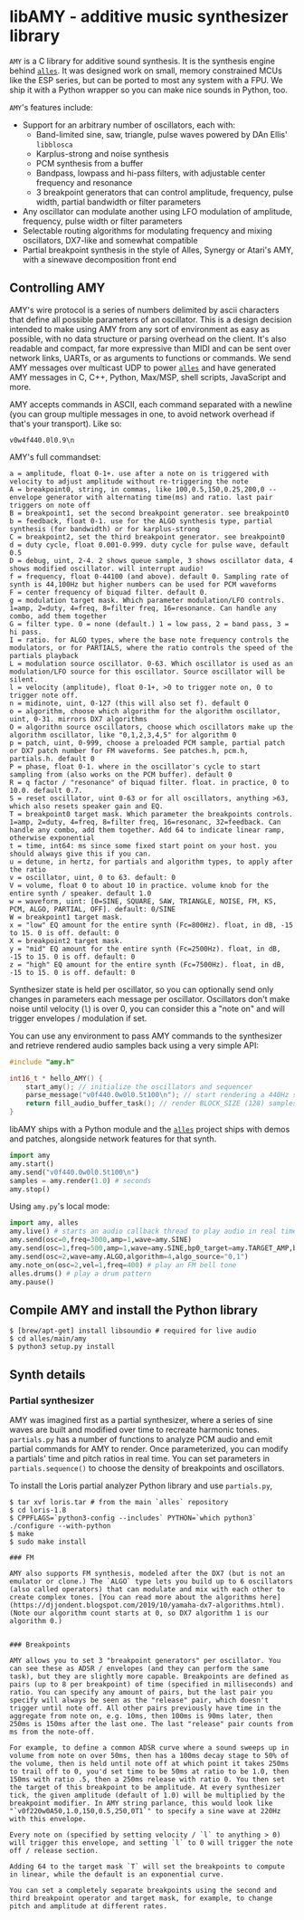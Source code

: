 # libAMY - additive music synthesizer library

`AMY` is a C library for additive sound synthesis. It is the synthesis engine behind [`alles`](https://github.com/bwhitman/alles). It was designed work on small, memory constrained MCUs like the ESP series, but can be ported to most any system with a FPU. We ship it with a Python wrapper so you can make nice sounds in Python, too.

`AMY`'s features include: 
 * Support for an arbitrary number of oscillators, each with:
   * Band-limited sine, saw, triangle, pulse waves powered by DAn Ellis' `libblosca`
   * Karplus-strong and noise synthesis 
   * PCM synthesis from a buffer
   * Bandpass, lowpass and hi-pass filters, with adjustable center frequency and resonance
   * 3 breakpoint generators that can control amplitude, frequency, pulse width, partial bandwidth or filter parameters
 * Any oscillator can modulate another using LFO modulation of amplitude, frequency, pulse width or filter parameters
 * Selectable routing algorithms for modulating frequency and mixing oscillators, DX7-like and somewhat compatible
 * Partial breakpoint synthesis in the style of Alles, Synergy or Atari's AMY, with a sinewave decomposition front end

## Controlling AMY

AMY's wire protocol is a series of numbers delimited by ascii characters that define all possible parameters of an oscillator. This is a design decision intended to make using AMY from any sort of environment as easy as possible, with no data structure or parsing overhead on the client. It's also readable and compact, far more expressive than MIDI and can be sent over network links, UARTs, or as arguments to functions or commands. We send AMY messages over multicast UDP to power [`alles`](https://github.com/bwhitman/alles) and have generated AMY messages in C, C++, Python, Max/MSP, shell scripts, JavaScript and more. 

AMY accepts commands in ASCII, each command separated with a newline (you can group multiple messages in one, to avoid network overhead if that's your transport). Like so:

```
v0w4f440.0l0.9\n
```

AMY's full commandset:

```
a = amplitude, float 0-1+. use after a note on is triggered with velocity to adjust amplitude without re-triggering the note
A = breakpoint0, string, in commas, like 100,0.5,150,0.25,200,0 -- envelope generator with alternating time(ms) and ratio. last pair triggers on note off
B = breakpoint1, set the second breakpoint generator. see breakpoint0
b = feedback, float 0-1. use for the ALGO synthesis type, partial synthesis (for bandwidth) or for karplus-strong 
C = breakpoint2, set the third breakpoint generator. see breakpoint0
d = duty cycle, float 0.001-0.999. duty cycle for pulse wave, default 0.5
D = debug, uint, 2-4. 2 shows queue sample, 3 shows oscillator data, 4 shows modified oscillator. will interrupt audio!
f = frequency, float 0-44100 (and above). default 0. Sampling rate of synth is 44,100Hz but higher numbers can be used for PCM waveforms
F = center frequency of biquad filter. default 0. 
g = modulation target mask. Which parameter modulation/LFO controls. 1=amp, 2=duty, 4=freq, 8=filter freq, 16=resonance. Can handle any combo, add them together
G = filter type. 0 = none (default.) 1 = low pass, 2 = band pass, 3 = hi pass. 
I = ratio. for ALGO types, where the base note frequency controls the modulators, or for PARTIALS, where the ratio controls the speed of the partials playback
L = modulation source oscillator. 0-63. Which oscillator is used as an modulation/LFO source for this oscillator. Source oscillator will be silent. 
l = velocity (amplitude), float 0-1+, >0 to trigger note on, 0 to trigger note off.  
n = midinote, uint, 0-127 (this will also set f). default 0
o = algorithm, choose which algorithm for the algorithm oscillator, uint, 0-31. mirrors DX7 algorithms
O = algorithn source oscillators, choose which oscillators make up the algorithm oscillator, like "0,1,2,3,4,5" for algorithm 0
p = patch, uint, 0-999, choose a preloaded PCM sample, partial patch or DX7 patch number for FM waveforms. See patches.h, pcm.h, partials.h. default 0
P = phase, float 0-1. where in the oscillator's cycle to start sampling from (also works on the PCM buffer). default 0
R = q factor / "resonance" of biquad filter. float. in practice, 0 to 10.0. default 0.7.
S = reset oscillator, uint 0-63 or for all oscillators, anything >63, which also resets speaker gain and EQ.
T = breakpoint0 target mask. Which parameter the breakpoints controls. 1=amp, 2=duty, 4=freq, 8=filter freq, 16=resonanc, 32=feedback. Can handle any combo, add them together. Add 64 to indicate linear ramp, otherwise exponential
t = time, int64: ms since some fixed start point on your host. you should always give this if you can.
u = detune, in hertz, for partials and algorithm types, to apply after the ratio 
v = oscillator, uint, 0 to 63. default: 0
V = volume, float 0 to about 10 in practice. volume knob for the entire synth / speaker. default 1.0
w = waveform, uint: [0=SINE, SQUARE, SAW, TRIANGLE, NOISE, FM, KS, PCM, ALGO, PARTIAL, OFF]. default: 0/SINE
W = breakpoint1 target mask. 
x = "low" EQ amount for the entire synth (Fc=800Hz). float, in dB, -15 to 15. 0 is off. default: 0
X = breakpoint2 target mask. 
y = "mid" EQ amount for the entire synth (Fc=2500Hz). float, in dB, -15 to 15. 0 is off. default: 0
z = "high" EQ amount for the entire synth (Fc=7500Hz). float, in dB, -15 to 15. 0 is off. default: 0
```

Synthesizer state is held per oscillator, so you can optionally send only changes in parameters each message per oscillator. Oscillators don't make noise until velocity (`l`) is over 0, you can consider this a "note on" and will trigger envelopes / modulation if set.

You can use any environment to pass AMY commands to the synthesizer and retrieve rendered audio samples back using a very simple API:

```c
#include "amy.h"

int16_t * hello_AMY() {
	start_amy(); // initialize the oscillators and sequencer
	parse_message("v0f440.0w0l0.5t100\n"); // start rendering a 440Hz sine wave on oscillator 0 at 100ms
	return fill_audio_buffer_task(); // render BLOCK_SIZE (128) samples of S16LE ints
}
```

libAMY ships with a Python module and the [`alles`](https://github.com/bwhitman/alles) project ships with demos and patches, alongside network features for that synth.

```python
import amy
amy.start()
amy.send("v0f440.0w0l0.5t100\n")
samples = amy.render(1.0) # seconds
amy.stop()
```

Using `amy.py`'s local mode:

```python
import amy, alles
amy.live() # starts an audio callback thread to play audio in real time
amy.send(osc=0,freq=3000,amp=1,wave=amy.SINE)
amy.send(osc=1,freq=500,amp=1,wave=amy.SINE,bp0_target=amy.TARGET_AMP,bp0="0,0,10,1,5000,0")
amy.send(osc=2,wave=amy.ALGO,algorithm=4,algo_source="0,1")
amy.note_on(osc=2,vel=1,freq=400) # play an FM bell tone
alles.drums() # play a drum pattern
amy.pause()
```


## Compile AMY and install the Python library

```
$ [brew/apt-get] install libsoundio # required for live audio 
$ cd alles/main/amy
$ python3 setup.py install
```

## Synth details

### Partial synthesizer

AMY was imagined first as a partial synthesizer, where a series of sine waves are built and modified over time to recreate harmonic tones. `partials.py` has a number of functions to analyze PCM audio and emit partial commands for AMY to render. Once parameterized, you can modify a partials' time and pitch ratios in real time. You can set parameters in `partials.sequence()` to choose the density of breakpoints and oscillators. 

To install the Loris partial analyzer Python library and use `partials.py`,

```
$ tar xvf loris.tar # from the main `alles` repository
$ cd loris-1.8
$ CPPFLAGS=`python3-config --includes` PYTHON=`which python3` ./configure --with-python
$ make
$ sudo make install
```

```
### FM 

AMY also supports FM synthesis, modeled after the DX7 (but is not an emulator or clone.) The `ALGO` type lets you build up to 6 oscillators (also called operators) that can modulate and mix with each other to create complex tones. [You can read more about the algorithms here](https://djjondent.blogspot.com/2019/10/yamaha-dx7-algorithms.html). (Note our algorithm count starts at 0, so DX7 algorithm 1 is our algorithm 0.)


### Breakpoints

AMY allows you to set 3 "breakpoint generators" per oscillator. You can see these as ADSR / envelopes (and they can perform the same task), but they are slightly more capable. Breakpoints are defined as pairs (up to 8 per breakpoint) of time (specified in milliseconds) and ratio. You can specify any amount of pairs, but the last pair you specify will always be seen as the "release" pair, which doesn't trigger until note off. All other pairs previously have time in the aggregate from note on, e.g. 10ms, then 100ms is 90ms later, then 250ms is 150ms after the last one. The last "release" pair counts from ms from the note-off. 

For example, to define a common ADSR curve where a sound sweeps up in volume from note on over 50ms, then has a 100ms decay stage to 50% of the volume, then is held until note off at which point it takes 250ms to trail off to 0, you'd set time to be 50ms at ratio to be 1.0, then 150ms with ratio .5, then a 250ms release with ratio 0. You then set the target of this breakpoint to be amplitude. At every synthesizer tick, the given amplitude (default of 1.0) will be multiplied by the breakpoint modifier. In AMY string parlance, this would look like "`v0f220w0A50,1.0,150,0.5,250,0T1`" to specify a sine wave at 220Hz with this envelope. 

Every note on (specified by setting velocity / `l` to anything > 0) will trigger this envelope, and setting `l` to 0 will trigger the note off / release section. 

Adding 64 to the target mask `T` will set the breakpoints to compute in linear, while the default is an exponential curve. 

You can set a completely separate breakpoints using the second and third breakpoint operator and target mask, for example, to change pitch and amplitude at different rates.










